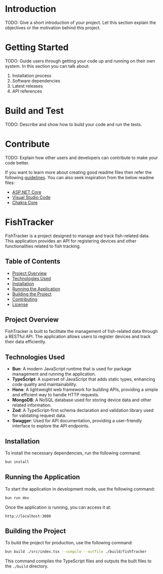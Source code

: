 # Introduction 
TODO: Give a short introduction of your project. Let this section explain the objectives or the motivation behind this project. 

# Getting Started
TODO: Guide users through getting your code up and running on their own system. In this section you can talk about:
1.	Installation process
2.	Software dependencies
3.	Latest releases
4.	API references

# Build and Test
TODO: Describe and show how to build your code and run the tests. 

# Contribute
TODO: Explain how other users and developers can contribute to make your code better. 

If you want to learn more about creating good readme files then refer the following [guidelines](https://docs.microsoft.com/en-us/azure/devops/repos/git/create-a-readme?view=azure-devops). You can also seek inspiration from the below readme files:
- [ASP.NET Core](https://github.com/aspnet/Home)
- [Visual Studio Code](https://github.com/Microsoft/vscode)
- [Chakra Core](https://github.com/Microsoft/ChakraCore)
# FishTracker

FishTracker is a project designed to manage and track fish-related data. This application provides an API for registering devices and other functionalities related to fish tracking.

## Table of Contents

- [Project Overview](#project-overview)
- [Technologies Used](#technologies-used)
- [Installation](#installation)
- [Running the Application](#running-the-application)
- [Building the Project](#building-the-project)
- [Contributing](#contributing)
- [License](#license)

## Project Overview

FishTracker is built to facilitate the management of fish-related data through a RESTful API. The application allows users to register devices and track their data efficiently.

## Technologies Used

- **Bun**: A modern JavaScript runtime that is used for package management and running the application.
- **TypeScript**: A superset of JavaScript that adds static types, enhancing code quality and maintainability.
- **Hono**: A lightweight web framework for building APIs, providing a simple and efficient way to handle HTTP requests.
- **MongoDB**: A NoSQL database used for storing device data and other related information.
- **Zod**: A TypeScript-first schema declaration and validation library used for validating request data.
- **Swagger**: Used for API documentation, providing a user-friendly interface to explore the API endpoints.

## Installation

To install the necessary dependencies, run the following command:

```sh
bun install
```

## Running the Application

To start the application in development mode, use the following command:

```sh
bun run dev
```

Once the application is running, you can access it at:

```
http://localhost:3000
```

## Building the Project

To build the project for production, use the following command:

```sh
bun build ./src/index.tsx --compile --outfile ./build/fishTracker
```

This command compiles the TypeScript files and outputs the built files to the `./build` directory.
